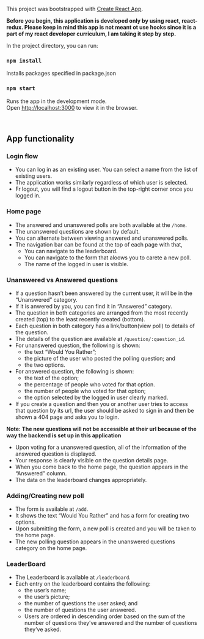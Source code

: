 This project was bootstrapped with [Create React App](https://github.com/facebook/create-react-app).

**Before you begin, this application is developed only by using react, react-redux. Please keep in mind this app is not meant ot use hooks since it is a part of my react developer curriculum, I am taking it step by step.**

In the project directory, you can run:

### `npm install`

Installs packages specified in package.json

### `npm start`

Runs the app in the development mode.<br />
Open [http://localhost:3000](http://localhost:3000) to view it in the browser.

<br />

## App functionality

### Login flow
- You can log in as an existing user. You can select a name from the list of existing users.
- The application works similarly regardless of which user is selected.
- Fr logout, you will find a logout button in the top-right corner once you logged in.

### Home page
- The answered and unanswered polls are both available at the `/home`.
- The unanswered questions are shown by default.
- You can alternate between viewing answered and unanswered polls.
- The navigation bar can be found at the top of each page with that,
    - You can navigate to the leaderboard.
    - You can navigate to the form that aloows you to carete a new poll.
    - The name of the logged in user is visible.

### Unanswered vs Answered questions
- If a question hasn’t been answered by the current user, it will be in the “Unanswered” category.
- If it is anwered by you, you can find it in “Answered” category.
- The question in both categories are arranged from the most recently created (top) to the least recently created (bottom).
- Each question in both category has a link/button(view poll) to details of the question.
- The details of the question are available at `/question/:question_id`.
- For unanswered question, the following is shown:
    - the text “Would You Rather”;
    - the picture of the user who posted the polling question; and
    - the two options.
- For answered question, the following is shown:
    - the text of the option;
    - the percentage of people who voted for that option.
    - the number of people who voted for that option;
    - the option selected by the logged in user clearly marked.
- If you create a question and then you or another user tries to access that question by its url, the user should be asked to sign in and then be shown a 404 page and asks you to login. 

**Note:  The new questions will not be accessible at their url because of the way the backend is set up in this application**

- Upon voting for a unanswered question, all of the information of the answered question is displayed.
- Your response is clearly visible on the question details page.
- When you come back to the home page, the question appears in the “Answered” column.
- The data on the leaderboard changes appropriately.

### Adding/Creating new poll
- The form is available at `/add`.
- It shows the text “Would You Rather” and has a form for creating two options.
- Upon submitting the form, a new poll is created and you will be taken to the home page.
- The new polling question appears in the unanswered questions category on the home page.

### LeaderBoard
- The Leaderboard is available at `/leaderboard`.
- Each entry on the leaderboard contains the following:
    - the user’s name;
    - the user’s picture;
    - the number of questions the user asked; and
    - the number of questions the user answered.
    - Users are ordered in descending order based on the sum of the number of questions they’ve answered and the number of questions they’ve asked.


